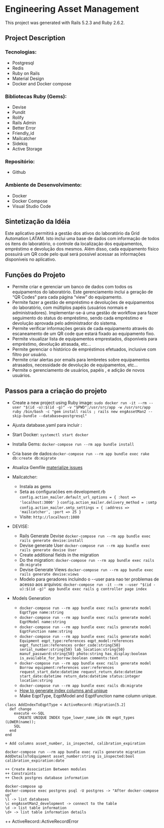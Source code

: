 # Engineering Asset Management

This project was generated with Rails 5.2.3 and Ruby 2.6.2.

## Project Description

### Tecnologias:
+ Postgresql
+ Redis
+ Ruby on Rails
+ Material Design
+ Docker and Docker compose

### Bibliotecas Ruby (Gems):
+ Devise
+ Pundit
+ Rolify
+ Rails Admin
+ Better Error
+ Friendly_id
+ Mailcatcher
+ Sidekiq
+ Active Storage

### Repositório:
+ Github

### Ambiente de Desenvolvimento:
+ Docker
+ Docker Compose
+ Visual Studio Code


## Sintetização da Idéia
Este aplicativo permitirá a gestão dos ativos do laboratório da Grid Automation LATAM. Isto inclui uma base de dados com informação de todos os itens do laboratório, o controle da localização dos equipamentos, empréstimo e devolução dos mesmos. Além disso, cada equipamento físico possuirá um QR code pelo qual será possível acessar as informações disponíveis no aplicativo.

## Funções do Projeto
+ Permite criar e gerenciar um banco de dados com todos os equipamentos do laboratório. Este gerenciamento inclui a   geração de “QR Codes” para cada página “view” do equipamento.
+ Permite fazer a gestão de empréstimo e devoluções de  equipamentos do laboratório, com múltiplos papéis (usuários   normais e administradores).  Implementar-se-á uma gestão de workflow para fazer seguimento do status do empréstimo, sendo cada empréstimo e devolução aprovada pelo administrador do sistema.
+ Permite verificar informações gerais de cada equipamento através do escaneamento de um QR code que estará fixado ao equipamento fixo.
+ Permite visualizar lista de equipamentos emprestados, disponíveis para empréstimo, devolução atrasada, etc…
+ Permite gerenciar o histórico de empréstimos efetuados, inclusive com filtro por usuário.
+ Permite criar alertas por emails para lembretes sobre equipamentos atrasados, necessidade de devolução de equipamentos, etc…
+ Permite o gerenciamento de usuários, papéis , e adição de novos usuários.


## Passos para a criação do projeto
+ Create a new project using Ruby image:  `sudo docker run -it --rm --user "$(id -u):$(id -g)" -v "$PWD":/usr/src/app -w /usr/src/app ruby /bin/bash -c "gem install rails ; rails new engAssetMan2 --skip-bundle --database=postgresql"`

+ Ajusta database.yaml para incluir : 
+ Start Docker: `systemctl start docker `
+ Installa Gems: `docker-compose run --rm app bundle install`
+ Cria base de dados:`docker-compose run --rm app bundle exec rake db:create db:migrate`

+ Atualiza Gemfile 
 [materialize issues](https://github.com/docker-library/ruby/issues/226)

+ Mailcatcher:
    + Instala as gems
    + Seta as configuraćões em development.rb
     `config.action_mailer.default_url_options = { :host => 'localhost:3000' }`
     `config.action_mailer.delivery_method = :smtp`
     `config.action_mailer.smtp_settings = { :address => 'mailcatcher', :port => 25 }`
    + Visite: `http://localhost:1080`

+ DEVISE:
    + Rails Generate Devise `docker-compose run --rm app bundle exec rails generate devise:install`
    + Devise generate User `docker-compose run --rm app bundle exec rails generate devise User`
    + Create additional fields in the migration
    + Do the migration: `docker-compose run --rm app bundle exec rails db:migrate `
    + Devise Generate Views `docker-compose run --rm app bundle exec rails generate devise:views`
    + Modelo para geradores incluindo o --user para nao ter problemas de acesso aos arquivos: `docker-compose run -it --rm --user "$(id -u):$(id -g)" app bundle exec rails g controller page index`
    
+ Models Generation
    + `docker-compose run --rm app bundle exec rails generate model EqptType name:string`
    + `docker-compose run --rm app bundle exec rails generate model EqptModel name:string`
    + `docker-compose run --rm app bundle exec rails generate model EqptFunction name:string`
    + `docker-compose run --rm app bundle exec rails generate model Equipment eqpt_type:references eqpt_model:references eqpt_function:references order_code:string{50} serial_number:string{50} lab_location:string{50} manuf_password:string{50} photo:string has_display:boolean is_available_for_borrow:boolean comments:text`
    + `docker-compose run --rm app bundle exec rails generate model Borrow equipment:references user:references request_start_date:datetime request_return_date:datetime start_date:datetime return_date:datetime status:integer location:string`
    + `docker-compose run --rm app bundle exec rails db:migrate`
    + [How to generate index columns and unique](https://www.leighhalliday.com/requiring-uniqueness-in-rails)
    + Make EqptType, EqptModel and EqptFunction name column unique.

```
class AddIndexToEqptType < ActiveRecord::Migration[5.2]
  def change
    execute <<-SQL
      CREATE UNIQUE INDEX type_lower_name_idx ON eqpt_types (LOWER(name));
    SQL
  end
end
```
    + Add columns asset_number, is_inspected, calibration_expiration
```
docker-compose run --rm app bundle exec rails generate migration AddDetailsToEquipment asset_number:string is_inspected:bool calibration_expiration:date
```
    ++ Create Association Between modules
    ++ Constraints
    ++ Check postgres database information

```
docker-compose up
docker-compose exec postgres psql -U postgres -> "After docker-compose up"
\l -> list databases
\c engAssetMan2_development -> connect to the table
\d -> list table information
\d+ -> list table information details

```

++ ActiveRecord::ActiveRecordError

